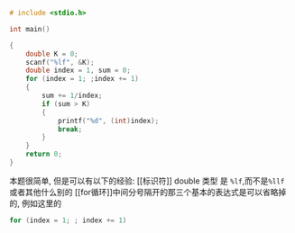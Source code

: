 ```c
# include <stdio.h>

int main()

{
    double K = 0;
    scanf("%lf", &K);
    double index = 1, sum = 0;
    for (index = 1; ;index += 1)
    {
        sum += 1/index;
        if (sum > K)
        {
            printf("%d", (int)index);
            break;
        }
    }
    return 0;
}
```

本题很简单, 但是可以有以下的经验:
[[标识符]]  double 类型 是 `%lf`,而不是`%llf` 或者其他什么别的
[[for循环]]中间分号隔开的那三个基本的表达式是可以省略掉的, 例如这里的
```c
for (index = 1; ; index += 1)
```
